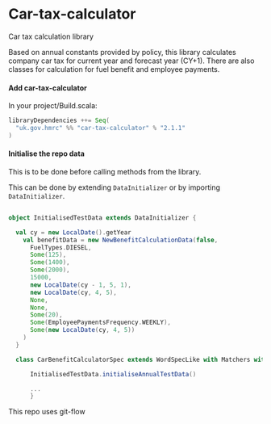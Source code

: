 Car-tax-calculator
==================

Car tax calculation library

Based on annual constants provided by policy, this library calculates company car tax for current year and forecast year (CY+1).
There are also classes for calculation for fuel benefit and employee payments.

#### Add car-tax-calculator

In your project/Build.scala:

```scala
libraryDependencies ++= Seq(
  "uk.gov.hmrc" %% "car-tax-calculator" % "2.1.1"
)
```
#### Initialise the repo data ###

This is to be done before calling methods from the library.

This can be done by extending `DataInitializer` or by importing `DataInitializer`.


```scala

object InitialisedTestData extends DataInitializer {

  val cy = new LocalDate().getYear
    val benefitData = new NewBenefitCalculationData(false,
      FuelTypes.DIESEL,
      Some(125),
      Some(1400),
      Some(2000),
      15000,
      new LocalDate(cy - 1, 5, 1),
      new LocalDate(cy, 4, 5),
      None,
      None,
      Some(20),
      Some(EmployeePaymentsFrequency.WEEKLY),
      Some(new LocalDate(cy, 4, 5))
    )
  }

```

```scala
  class CarBenefitCalculatorSpec extends WordSpecLike with Matchers with OptionValues{

      InitialisedTestData.initialiseAnnualTestData()

      ...
      }

```
This repo uses git-flow
